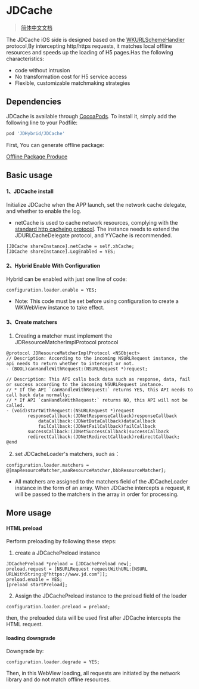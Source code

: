# JDCache
> [简体中文文档](README-zh-CN.md)

The JDCache iOS side is designed based on the [WKURLSchemeHandler](https://developer.apple.com/documentation/webkit/wkurlschemehandler) protocol,By intercepting http/https requests, it matches local offline resources and speeds up the loading of H5 pages.Has the following characteristics:
+ code without intrusion
+ No transformation cost for H5 service access
+ Flexible, customizable matchmaking strategies

## Dependencies

JDCache is available through [CocoaPods](https://cocoapods.org). To install
it, simply add the following line to your Podfile:

```ruby
pod 'JDHybrid/JDCache'
```
First, You can generate offline package:

[Offline Package Produce](../../../nodejs/README.md)

## Basic usage

#### 1、JDCache install
Initialize JDCache when the APP launch, set the network cache delegate, and whether to enable the log.
* netCache is used to cache network resources, complying with the [standard http cacheing protocol](https://developer.mozilla.org/en-US/docs/Web/HTTP/Caching). The instance needs to extend the JDURLCacheDelegate protocol, and YYCache is recommended.

```objc
[JDCache shareInstance].netCache = self.xhCache;
[JDCache shareInstance].LogEnabled = YES;
```

#### 2、Hybrid Enable With Configuration
Hybrid can be enabled with just one line of code:

```objc
configuration.loader.enable = YES;
```

* Note: This code must be set before using configuration to create a WKWebView instance to take effect.

#### 3、Create matchers
1. Creating a matcher must implement the JDResourceMatcherImplProtocol protocol

```objc
@protocol JDResourceMatcherImplProtocol <NSObject>
// Description: According to the incoming NSURLRequest instance, the api needs to return whether to intercept or not.
- (BOOL)canHandleWithRequest:(NSURLRequest *)request;

// Description: This API calls back data such as response, data, fail or success according to the incoming NSURLRequest instance.
// * If the API `canHandleWithRequest:` returns YES, this API needs to call back data normally;
// * If API `canHandleWithRequest:` returns NO, this API will not be called.
- (void)startWithRequest:(NSURLRequest *)request
        responseCallback:(JDNetResponseCallback)responseCallback
            dataCallback:(JDNetDataCallback)dataCallback
            failCallback:(JDNetFailCallback)failCallback
        successCallback:(JDNetSuccessCallback)successCallback
        redirectCallback:(JDNetRedirectCallback)redirectCallback;
@end
```

2. set JDCacheLoader's matchers, such as：

```objc
configuration.loader.matchers = @[mapResourceMatcher,aaaResourceMatcher,bbbResourceMatcher];
```
* All matchers are assigned to the matchers field of the JDCacheLoader instance in the form of an array. When JDCache intercepts a request, it will be passed to the matchers in the array in order for processing.

## More usage

#### HTML preload
Perform preloading by following these steps:
1. create a JDCachePreload instance

```objc
JDCachePreload *preload = [JDCachePreload new];
preload.request = [NSURLRequest requestWithURL:[NSURL URLWithString:@"https://www.jd.com"]];
preload.enable = YES;
[preload startPreload];
```

2. Assign the JDCachePreload instance to the preload field of the loader

```objc
configuration.loader.preload = preload;
```
then, the preloaded data will be used first after JDCache intercepts the HTML request.

#### loading downgrade

Downgrade by:

```objc
configuration.loader.degrade = YES;
```

Then, in this WebView loading, all requests are initiated by the network library and do not match offline resources.